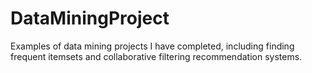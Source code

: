 # DataMiningProject
Examples of data mining projects I have completed, including finding frequent itemsets and collaborative filtering recommendation systems. 
